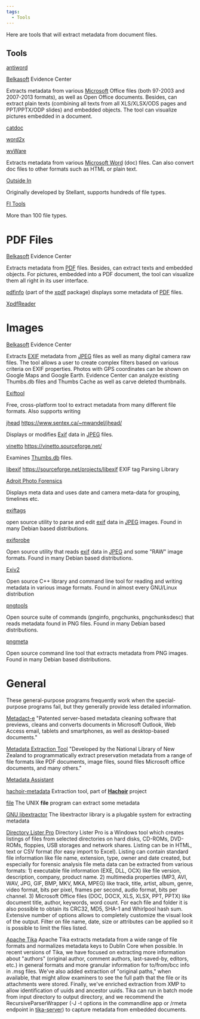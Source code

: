 ```yaml
---
tags:
  - Tools
---
```

Here are tools that will extract metadata from document files.

## Tools

[antiword](http://www.winfield.demon.nl/)

[Belkasoft](belkasoft.md) Evidence Center

Extracts metadata from various [Microsoft](microsoft.md) Office
files (both 97-2003 and 2007-2013 formats), as well as Open Office
documents. Besides, can extract plain texts (combining all texts from
all XLS/XLSX/ODS pages and PPT/PPTX/ODP slides) and embedded objects.
The tool can visualize pictures embedded in a document.

[catdoc](https://github.com/petewarden/catdoc)

[word2x](https://word2x.sourceforge.net/)

[wvWare](https://wvware.sourceforge.net/)

Extracts metadata from various [Microsoft Word](microsoft_office.md) (doc)
files. Can also convert doc files to other formats such as HTML or plain text.

[Outside In](http://www.oracle.com/technology/products/content-management/oit/oit_all.html)

Originally developed by Stellant, supports hundreds of file types.

[FI Tools](https://www.fid3.com/)

More than 100 file types.

# PDF Files

[Belkasoft](belkasoft.md) Evidence Center

Extracts metadata from [PDF](pdf.md) files. Besides, can extract
texts and embedded objects. For pictures, embedded into a PDF document,
the tool can visualize them all right in its user interface.

[pdfinfo](pdfinfo.md) (part of the [xpdf](xpdf.md)
package) displays some metadata of [PDF](pdf.md) files.

[XpdfReader](https://www.xpdfreader.com/index.html)

# Images

[Belkasoft](belkasoft.md) Evidence Center

Extracts [EXIF](exif.md) metadata from [JPEG](jpeg.md)
files as well as many digital camera raw files. The tool allows a user
to create complex filters based on various criteria on EXIF properties.
Photos with GPS coordinates can be shown on Google Maps and Google
Earth. Evidence Center can analyze existing Thumbs.db files and Thumbs
Cache as well as carve deleted thumbnails.

[Exiftool](exiftool.md)

Free, cross-platform tool to extract metadata from many different file
formats. Also supports writing

[jhead](jhead.md)
<https://www.sentex.ca/~mwandel/jhead/>

Displays or modifies [Exif](exif.md) data in
[JPEG](jpeg.md) files.

[vinetto](vinetto.md)
<https://vinetto.sourceforge.net/>

Examines [Thumbs.db](thumbs.db.md) files.

[libexif](libexif.md)
<https://sourceforge.net/projects/libexif> EXIF tag Parsing Library

[Adroit Photo Forensics](adroit_photo_forensics.md)

Displays meta data and uses date and camera meta-data for grouping,
timelines etc.

[exiftags](https://johnst.org/sw/exiftags/)

open source utility to parse and edit [exif](exif.md) data in
[JPEG](jpeg.md) images. Found in many Debian based
distributions.

[exifprobe](https://www.virtual-cafe.com/~dhh/tools.d/exifprobe.d/exifprobe.html)

Open source utility that reads [exif](exif.md) data in
[JPEG](jpeg.md) and some "RAW" image formats. Found in many
Debian based distributions.

[Exiv2](https://exiv2.org/)

Open source C++ library and command line tool for reading and writing
metadata in various image formats. Found in almost every GNU/Linux
distribution

[pngtools](http://www.stillhq.com/pngtools/)

Open source suite of commands (pnginfo, pngchunks, pngchunksdesc) that reads
metadata found in PNG files. Found in many Debian based distributions.

[pngmeta](https://sourceforge.net/projects/pmt/files/)

Open source command line tool that extracts metadata from PNG images. Found in
many Debian based distributions.

# General

These general-purpose programs frequently work when the special-purpose
programs fail, but they generally provide less detailed information.

[Metadact-e](https://www.litera.com/products/legal/metadact/)
"Patented server-based metadata cleaning software that previews, cleans
and converts documents in Microsoft Outlook, Web Access email, tablets
and smartphones, as well as desktop-based documents."

[Metadata Extraction Tool](https://meta-extractor.sourceforge.net/)
"Developed by the National Library of New Zealand to programmatically
extract preservation metadata from a range of file formats like PDF
documents, image files, sound files Microsoft office documents, and many
others."

[Metadata Assistant](http://www.thepaynegroup.com/products/metadata/)

[hachoir-metadata](hachoir.md)
Extraction tool, part of **[Hachoir](hachoir.md)** project

[file](file.md)
The UNIX **file** program can extract some metadata

[GNU libextractor](https://www.gnunet.org/en/)
The libextractor library is a plugable system for extracting metadata

[Directory Lister Pro](https://www.krksoft.com/)
Directory Lister Pro is a Windows tool which creates listings of files
from selected directories on hard disks, CD-ROMs, DVD-ROMs, floppies,
USB storages and network shares. Listing can be in HTML, text or CSV
format (for easy import to Excel). Listing can contain standard file
information like file name, extension, type, owner and date created, but
especially for forensic analysis file meta data can be extracted from
various formats: 1) executable file information (EXE, DLL, OCX) like
file version, description, company, product name. 2) multimedia
properties (MP3, AVI, WAV, JPG, GIF, BMP, MKV, MKA, MPEG) like track,
title, artist, album, genre, video format, bits per pixel, frames per
second, audio format, bits per channel. 3) Microsoft Office files (DOC,
DOCX, XLS, XLSX, PPT, PPTX) like document title, author, keywords, word
count. For each file and folder it is also possible to obtain its CRC32,
MD5, SHA-1 and Whirlpool hash sum. Extensive number of options allows to
completely customize the visual look of the output. Filter on file name,
date, size or attributes can be applied so it is possible to limit the
files listed.

[Apache Tika](https://tika.apache.org/)
Apache Tika extracts metadata from a wide range of file formats and
normalizes metadata keys to Dublin Core when possible. In recent
versions of Tika, we have focused on extracting more information about
"authors" (original author, comment authors, last-saved-by, editors,
etc.) in general formats and more granular information for to/from/bcc
info in .msg files. We've also added extraction of "original paths,"
when available, that might allow examiners to see the full path that the
file or its attachments were stored. Finally, we've enriched extraction
from XMP to allow identification of uuids and ancestor uuids. Tika can
run in batch mode from input directory to output directory, and we
recommend the RecursiveParserWrapper (-J -t options in the commandline
app or /rmeta endpoint in
[tika-server](https://cwiki.apache.org/confluence/display/tika/TikaJAXRS)) to capture
metadata from embedded documents.
